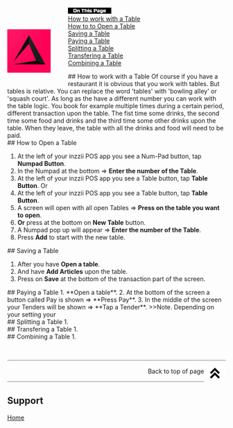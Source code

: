 <div id= "Top"></div>
<p><img src="../Assets/Pictures/play_store_512.png" alt="inzzii logo" width="100" style="float: left; margin-right: 40px; margin-top: 50px; margin-bottom: 20px"/>
<img src="../Assets/Pictures/OnTP.png" alt="index" width="100" style="float: left"/> <br>
<a href="#Work Table">How to work with a Table</a><br>
<a href="#Open Table">How to to Open a Table</a><br>
<a href="#Save Table">Saving a Table</a><br>
<a href="#Pay Table">Paying a Table</a><br>
<a href="#Split Table">Splitting a Table</a><br>
<a href="#Transfer Table">Transfering a Table</a><br>
<a href="#Combine Table">Combining a Table</a><br>
</p>

<div id= "Work Table"></div>
## How to work with a Table
Of course if you have a restaurant it is obvious that you work with tables. But tables is relative. You can replace the word 'tables' with 'bowling alley' or 'squash court'. As long as the have a different number you can work with the table logic. You book for example multiple times during a certain period, different transaction upon the table. The fist time some drinks, the second time some food and drinks and the third time some other drinks upon the table.
When they leave, the table with all the drinks and food will need to be paid.

<div id= "Open Table"></div>
## How to Open a Table

1. At the left of your inzzii POS app you see a Num-Pad button, tap **Numpad Button**.
2. In the Numpad at the bottom => **Enter the number of the Table**.
3. At the left of your inzzii POS app you see a Table button, tap **Table Button**.
Or
1. At the left of your inzzii POS app you see a Table button, tap **Table Button**.
2. A screen will open with all open Tables => **Press on the table you want to open**.
3. **Or** press at the bottom on **New Table** button.
4. A Numpad pop up will appear => **Enter the number of the Table**.
5. Press **Add** to start with the new table.

<div id= "Save Table"></div>
## Saving a Table

1. After you have **Open a table**.
2. And have **Add Articles** upon the table.
3. Press on **Save** at the bottom of the transaction part of the screen.

<div id= "Pay Table"></div>
## Paying a Table
1. **Open a table**.
2. At the bottom of the screen a button called Pay is shown => **Press Pay**.
3. In the middle of the screen your Tenders will be shown => **Tap a Tender**.
>>Note. Depending on your setting your 

<div id= "Split Table"></div>
## Splitting a Table
1.

<div id= "Transfer Table"></div>
## Transfering a Table
1.

<div id= "Combine Table"></div>
## Combining a Table
1.


<p><br></p>
<hr style="border-top: 3px solid #ccc; background: transparent;" >
<a href="#Top"><img src="../Assets/Pictures/Top.png" alt="Top" width="50" align="right" style="margin-bottom: 10px"/></a>
<p style="text-align: right;"> Back to top of page </p>
<hr style="border-top: 3px solid #ccc; background: transparent;" >

## Support
[Home](../index.md)